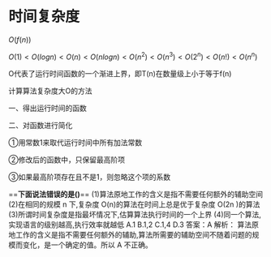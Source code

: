 # 时间复杂度

$O(f(n))$

$O(1)<O(logn)<O(n)<O(nlogn)<O(n^2)<O(n^3)<O(2^n)<O(n!)<O(n^n)$

O代表了运行时间函数的一个渐进上界，即T(n)在数量级上小于等于f(n)

计算算法复杂度大O的方法

一、得出运行时间的函数                              

二、对函数进行简化                                    

①用常数1来取代运行时间中所有加法常数  

②修改后的函数中，只保留最高阶项            

③如果最高阶项存在且不是1，则忽略这个项的系数 

==**下面说法错误的是()**==
(1)算法原地工作的含义是指不需要任何额外的辅助空间
(2)在相同的规模 n 下,复杂度 O(n)的算法在时间上总是优于复杂度 O(2n )的算法
(3)所谓时间复杂度是指最坏情况下,估算算法执行时间的一个上界
(4)同一个算法,实现语言的级别越高,执行效率就越低
A.1
B.1,2
C.1,4
D.3
答案：A
解析：
算法原地工作的含义是指不需要任何额外的辅助,算法所需要的辅助空间不随着问题的规模而变化，是一个确定的值。所以 A 不正确。
